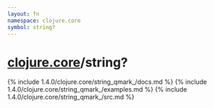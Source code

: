 ```yaml
---
layout: fn
namespace: clojure.core
symbol: string?
---
```


# [clojure.core](../)/string?

{% include 1.4.0/clojure.core/string_qmark_/docs.md %}
{% include 1.4.0/clojure.core/string_qmark_/examples.md %}
{% include 1.4.0/clojure.core/string_qmark_/src.md %}

